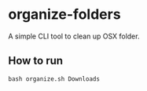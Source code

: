 # organize-folders

A simple CLI tool to clean up OSX folder.

## How to run

```bash organize.sh Downloads```
